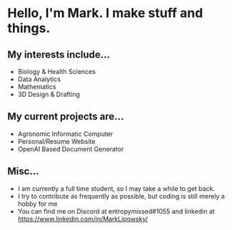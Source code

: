 # Hello, I'm Mark. I make stuff and things.
## My interests include...
- Biology & Health Sciences
- Data Analytics
- Mathematics
- 3D Design & Drafting
<!-- -->
## My current projects are...
- Agronomic Informatic Computer
- Personal/Resume Website
- OpenAI Based Document Generator
<!-- -->
## Misc...
- I am currently a full time student, so I may take a while to get back.
- I try to contribute as frequently as possible, but coding is still merely a hobby for me
- You can find me on Discord at entropymissed#1055 and linkedin at https://www.linkedin.com/in/MarkLipowsky/
